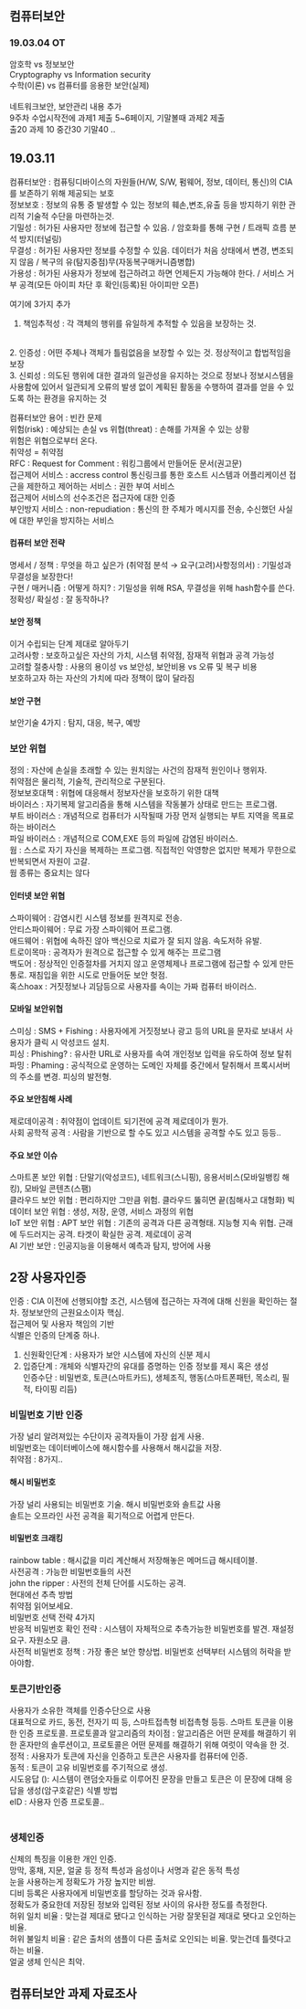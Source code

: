 ## 컴퓨터보안

### 19.03.04  OT
암호학 vs 정보보안 <br>
Cryptography vs Information security <br>
수학(이론) vs 컴퓨터를 응용한 보안(실제) <br>
<br>
네트워크보안, 보안관리 내용 추가<br>
9주차 수업시작전에 과제1 제출 5~6페이지, 기말볼때 과제2 제출<br>
출20 과제 10 중간30 기말40
..
## 19.03.11
컴퓨터보안 : 컴퓨팅디바이스의 자원들(H/W, S/W, 펌웨어, 정보, 데이터, 통신)의 CIA를 보존하기 위해 제공되는 보호
<br>
정보보호 : 정보의 유통 중 발생할 수 있는 정보의 훼손,변조,유출 등을 방지하기 위한 관리적 기술적 수단을 마련하는것.
<br>
기밀성 : 허가된 사용자만 정보에 접근할 수 있음. / 암호화를 통해 구현 / 트래픽 흐름 분석 방지(터널링)
<br>
무결성 : 허가된 사용자만 정보를 수정할 수 있음. 데이터가 처음 상태에서 변경, 변조되지 않음 / 복구의 유(탐지중점)무(자동복구매커니즘병합)
<br>
가용성 : 허가된 사용자가 정보에 접근하려고 하면 언제든지 가능해야 한다. / 서비스 거부 공격(모든 아이피 차단 후 확인(등록)된 아이피만 오픈)
<br>

여기에 3가지 추가 
<br>
1. 책임추적성 : 각 객체의 행위를 유일하게 추적할 수 있음을 보장하는 것.
<br>
2. 인증성 : 어떤 주체나 객체가 틀림없음을 보장할 수 있는 것. 정상적이고 합법적임을 보장
<br>
3. 신뢰성 : 의도된 행위에 대한 결과의 일관성을 유지하는 것으로 정보나 정보시스템을 사용함에 있어서 일관되게 오류의 발생 없이 계획된 활동을 수행하여 결과를 얻을 수 있도록 하는 환경을 유지하는 것
<br>

컴퓨터보안 용어 : 빈칸 문제
<br>
위험(risk) : 예상되는 손실 vs 위협(threat) : 손해를 가져올 수 있는 상황
<br>
위험은 위협으로부터 온다.
<br>
취약성 = 취약점
<br>
RFC : Request for Comment : 워킹그룹에서 만들어둔 문서(권고문)<br>
접근제어 서비스 : accress control  통신링크를 통한 호스트 시스템과 어플리케이션 접근을 제한하고 제어하는 서비스 : 권한 부여 서비스
<br>
접근제어 서비스의 선수조건은 접근자에 대한 인증
<br>
부인방지 서비스 : non-repudiation : 통신의 한 주체가 메시지를 전송, 수신했던 사실에 대한 부인을 방지하는 서비스
<br>

#### 컴퓨터 보안 전략
명세서 / 정책 : 무엇을 하고 싶은가 (취약점 분석 → 요구(고려)사항정의서) : 기밀성과 무결성을 보장한다!
<br>
구현 / 매커니즘 : 어떻게 하지? : 기밀성을 위해 RSA, 무결성을 위해 hash함수를 쓴다.
<br>
정확성/ 확실성 : 잘 동작하나? 
<br>
#### 보안 정책
이거 수립되는 단계 제대로 알아두기 <br>
고려사항 : 보호하고싶은 자산의 가치, 시스템 취약점, 잠재적 위협과 공격 가능성
<br>
고려할 절충사항 : 사용의 용이성 vs 보안성, 보안비용 vs 오류 및 복구 비용
<br>
보호하고자 하는 자산의 가치에 따라 정책이 많이 달라짐
<br>
#### 보안 구현
보안기술 4가지 : 탐지, 대응, 복구, 예방 
<br>

### 보안 위협
정의 : 자산에 손실을 초래할 수 있는 원치않는 사건의 잠재적 원인이나 행위자.
<br>
취약점은 물리적, 기술적, 관리적으로 구분된다.
<br>
정보보호대책 : 위협에 대응해서 정보자산을 보호하기 위한 대책
<br>
바이러스 : 자기복제 알고리즘을 통해 시스템을 작동불가 상태로 만드는 프로그램.
<br>
부트 바이러스 : 개념적으로 컴퓨터가 시작될때 가장 먼저 실행되는 부트 지역을 목표로 하는 바이러스
<br>
파일 바이러스 : 개념적으로 COM,EXE 등의 파일에 감염된 바이러스. 
<br>
웜 : 스스로 자기 자신을 복제하는 프로그램. 직접적인 악영향은 없지만 복제가 무한으로 반복되면서 자원이 고갈.
<br>
웜 종류는 중요치는 않다
<br>
#### 인터넷 보안 위협
스파이웨어 : 감염시킨 시스템 정보를 원격지로 전송.
<br>
안티스파이웨어 : 무료 가장 스파이웨어 프로그램.
<br>
애드웨어 : 위협에 속하진 않아 백신으로 치료가 잘 되지 않음. 속도저하 유발.
<br>
트로이목마 : 공격자가 원격으로 접근할 수 있게 해주는 프로그램
<br>
백도어 : 정상적인 인증절차를 거치지 않고 운영체제나 프로그램에 접근할 수 있게 만든 통로. 재침입을 위한 시도로 만들어둔 보안 헛점.
<br>
혹스hoax : 거짓정보나 괴담등으로 사용자를 속이는 가짜 컴퓨터 바이러스.
<br>
#### 모바일 보안위협
스미싱 : SMS + Fishing : 사용자에게 거짓정보나 광고 등의 URL을 문자로 보내서 사용자가 클릭 시 악성코드 설치.  <br>
피싱 : Phishing? : 유사한 URL로 사용자를 속여 개인정보 입력을 유도하여 정보 탈취 <br>
파밍 : Phaming : 공식적으로 운영하는 도메인 자체를 중간에서 탈취해서 프록시서버의 주소를 변경. 피싱의 발전형. <br>

#### 주요 보안침해 사례
제로데이공격 : 취약점이 업데이트 되기전에 공격
제로데이가 뭔가. <br>
사회 공학적 공격 : 사람을 기반으로 할 수도 있고 시스템을 공격할 수도 있고 등등.. <br>

#### 주요 보안 이슈
스마트폰 보안 위협 : 단말기(악성코드), 네트워크(스니핑), 응용서비스(모바일뱅킹 해킹), 모바일 콘텐츠(스팸) <br>
클라우드 보안 위협 : 편리하지만 그만큼 위험. 클라우드 뚫히면 끝(침해사고 대형화)
빅데이터 보안 위협 : 생성, 저장, 운영, 서비스 과정의 위협 <br>
IoT 보안 위협 : 
APT 보안 위협 : 기존의 공격과 다른 공격형태. 지능형 지속 위협. 근래에 두드러지는 공격. 타겟이 확실한 공격. 제로데이 공격<br>
AI 기반 보안 : 인공지능을 이용해서 예측과 탐지, 방어에 사용


## 2장 사용자인증
인증 : CIA 이전에 선행되야할 조건, 시스템에 접근하는 자격에 대해 신원을 확인하는 절차. 정보보안의 근원요소이자 핵심. <br>
접근제어 및 사용자 책임의 기반 <br>
식별은 인증의 단계중 하나. <br>
1. 신원확인단계 : 사용자가 보안 시스템에 자신의 신분 제시 <br>
2. 입증단계 : 개체와 식별자간의 유대를 증명하는 인증 정보를 제시 혹은 생성 <br>
인증수단 : 비밀번호, 토큰(스마트카드), 생체조직, 행동(스마트폰패턴, 목소리, 필적, 타이핑 리듬) <br>
### 비밀번호 기반 인증
가장 널리 알려져있는 수단이자 공격자들이 가장 쉽게 사용. <br>
비밀번호는 데이터베이스에 해시함수를 사용해서 해시값을 저장. <br>
취약점 : 8가지..

#### 해시 비밀번호
가장 널리 사용되는 비밀번호 기술. 해시 비밀번호와 솔트값 사용<br>
솔트는 오프라인 사전 공격을 획기적으로 어렵게 만든다.  <br>

#### 비밀번호 크래킹
rainbow table : 해시값을 미리 계산해서 저장해놓은 메머드급 해시테이블.<br>
사전공격 : 가능한 비밀번호들의 사전<br>
john the ripper : 사전의 전체 단어를 시도하는 공격. <br>
현대에선 추측 방법 <br>
취약점 읽어보세요. <br>
비밀번호 선택 전략 4가지 <br>
반응적 비밀번호 확인 전략 : 시스템이 자체적으로 추측가능한 비밀번호를 발견. 재설정 요구. 자원소모 큼. <br>
사전적 비밀번호 정책 : 가장 좋은 보안 향상법. 비밀번호 선택부터 시스템의 허락을 받아야함. <br>

### 토큰기반인증
사용자가 소유한 객체를 인증수단으로 사용 <br>
대표적으로 카드, 동전, 전자기 띠 등, 스마트접촉형 비접촉형 등등.
스마트 토큰을 이용한 인증 프로토콜.
프로토콜과 알고리즘의 차이점 : 알고리즘은 어떤 문제를 해결하기 위한 혼자만의 솔루션이고, 프로토콜은 어떤 문제를 해결하기 위해 여럿이 약속을 한 것.<br>
정적 : 사용자가 토큰에 자신을 인증하고 토큰은 사용자를 컴퓨터에 인증. <br>
동적 : 토큰이 고유 비밀번호를 주기적으로 생성.  <br>
시도응답 (): 시스템이 랜덤숫자들로 이루어진 문장을 만들고 토큰은 이 문장에 대해 응답을 생성(암구호같은) 식별 방법<br>
eID : 사용자 인증 프로토콜..<br>
<br>
### 생체인증
신체의 특징을 이용한 개인 인증. <br>
망막, 홍채, 지문, 얼굴 등 정적 특성과 음성이나 서명과 같은 동적 특성 <br>
눈을 사용하는게 정확도가 가장 높지만 비쌈. <br>
디비 등록은 사용자에게 비밀번호를 할당하는 것과 유사함. <br>
정확도가 중요한데 저장된 정보와 입력된 정보 사이의 유사한 정도를 측정한다. <br>
허위 일치 비율 : 맞는걸 제대로 됐다고 인식하는 거랑 잘못된걸 제대로 됏다고 오인하는 비율.<br>
허위 불일치 비율 : 같은 출처의 샘플이 다른 출처로 오인되는 비율. 맞는건데 틀렷다고 하는 비율.<br>
얼굴 생체 인식은 최악. <br>
## 컴퓨터보안 과제 자료조사

